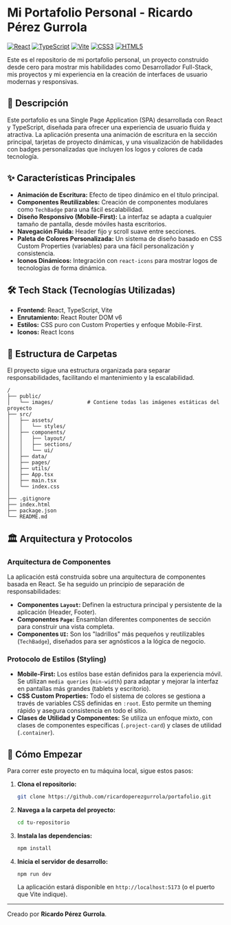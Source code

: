 # Mi Portafolio Personal - Ricardo Pérez Gurrola

[![React](https://skillicons.dev/icons?i=react)](https://es.react.dev/)
[![TypeScript](https://skillicons.dev/icons?i=ts)](https://www.typescriptlang.org/docs/)
[![Vite](https://skillicons.dev/icons?i=vite)](https://vitejs.dev/)
[![CSS3](https://skillicons.dev/icons?i=css)](https://developer.mozilla.org/es/docs/Web/CSS)
[![HTML5](https://skillicons.dev/icons?i=html)](https://developer.mozilla.org/es/docs/Web/HTML)

Este es el repositorio de mi portafolio personal, un proyecto construido desde cero para mostrar mis habilidades como Desarrollador Full-Stack, mis proyectos y mi experiencia en la creación de interfaces de usuario modernas y responsivas.



## 📜 Descripción

Este portafolio es una Single Page Application (SPA) desarrollada con React y TypeScript, diseñada para ofrecer una experiencia de usuario fluida y atractiva. La aplicación presenta una animación de escritura en la sección principal, tarjetas de proyecto dinámicas, y una visualización de habilidades con badges personalizadas que incluyen los logos y colores de cada tecnología.

## ✨ Características Principales

- **Animación de Escritura:** Efecto de tipeo dinámico en el título principal.
- **Componentes Reutilizables:** Creación de componentes modulares como `TechBadge` para una fácil escalabilidad.
- **Diseño Responsivo (Mobile-First):** La interfaz se adapta a cualquier tamaño de pantalla, desde móviles hasta escritorios.
- **Navegación Fluida:** Header fijo y scroll suave entre secciones.
- **Paleta de Colores Personalizada:** Un sistema de diseño basado en CSS Custom Properties (variables) para una fácil personalización y consistencia.
- **Iconos Dinámicos:** Integración con `react-icons` para mostrar logos de tecnologías de forma dinámica.

## 🛠️ Tech Stack (Tecnologías Utilizadas)

- **Frontend:** React, TypeScript, Vite
- **Enrutamiento:** React Router DOM v6
- **Estilos:** CSS puro con Custom Properties y enfoque Mobile-First.
- **Iconos:** React Icons

## 📂 Estructura de Carpetas

El proyecto sigue una estructura organizada para separar responsabilidades, facilitando el mantenimiento y la escalabilidad.

```
/
├── public/
│   └── images/           # Contiene todas las imágenes estáticas del proyecto
├── src/
│   ├── assets/
│   │   └── styles/
│   ├── components/
│   │   ├── layout/
│   │   ├── sections/
│   │   └── ui/
│   ├── data/
│   ├── pages/
│   ├── utils/
│   ├── App.tsx
│   ├── main.tsx
│   └── index.css
│
├── .gitignore
├── index.html
├── package.json
└── README.md
```

## 🏛️ Arquitectura y Protocolos

### Arquitectura de Componentes
La aplicación está construida sobre una arquitectura de componentes basada en React. Se ha seguido un principio de separación de responsabilidades:
- **Componentes `Layout`:** Definen la estructura principal y persistente de la aplicación (Header, Footer).
- **Componentes `Page`:** Ensamblan diferentes componentes de sección para construir una vista completa.
- **Componentes `UI`:** Son los "ladrillos" más pequeños y reutilizables (`TechBadge`), diseñados para ser agnósticos a la lógica de negocio.

### Protocolo de Estilos (Styling)
- **Mobile-First:** Los estilos base están definidos para la experiencia móvil. Se utilizan `media queries` (`min-width`) para adaptar y mejorar la interfaz en pantallas más grandes (tablets y escritorio).
- **CSS Custom Properties:** Todo el sistema de colores se gestiona a través de variables CSS definidas en `:root`. Esto permite un theming rápido y asegura consistencia en todo el sitio.
- **Clases de Utilidad y Componentes:** Se utiliza un enfoque mixto, con clases de componentes específicas (`.project-card`) y clases de utilidad (`.container`).

## 🚀 Cómo Empezar

Para correr este proyecto en tu máquina local, sigue estos pasos:

1. **Clona el repositorio:**
   ```bash
   git clone https://github.com/ricardoperezgurrola/portafolio.git
   ```

2. **Navega a la carpeta del proyecto:**
   ```bash
   cd tu-repositorio
   ```

3. **Instala las dependencias:**
   ```bash
   npm install
   ```

4. **Inicia el servidor de desarrollo:**
   ```bash
   npm run dev
   ```
   La aplicación estará disponible en `http://localhost:5173` (o el puerto que Vite indique).

---
Creado por **Ricardo Pérez Gurrola**.
